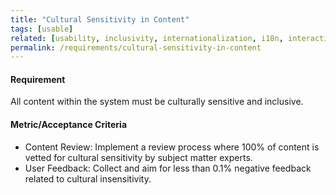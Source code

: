 ```yaml
---
title: "Cultural Sensitivity in Content"
tags: [usable]
related: [usability, inclusivity, internationalization, i18n, interaction-capability]
permalink: /requirements/cultural-sensitivity-in-content
---
```


<div class="quality-requirement" markdown="1">

#### Requirement
All content within the system must be culturally sensitive and inclusive.

#### Metric/Acceptance Criteria

* Content Review: Implement a review process where 100% of content is vetted for cultural sensitivity by subject matter experts.
* User Feedback: Collect and aim for less than 0.1% negative feedback related to cultural insensitivity.

</div><br>


